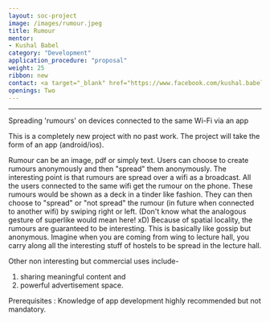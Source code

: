 ```yaml
---
layout: soc-project
image: /images/rumour.jpeg
title: Rumour
mentor: 
- Kushal Babel
category: "Development"
application_procedure: "proposal"
weight: 25
ribbon: new
contact: <a target="_blank" href="https://www.facebook.com/kushal.babel"> Kushal Babel </a>
openings: Two 
---
```


---
Spreading 'rumours' on devices connected to the same Wi-Fi via an app


<!--break-->
This is a completely new project with no past work.
The project will take the form of an app (android/ios). 

<!--break-->

Rumour can be an image, pdf or simply text. Users can choose to create rumours anonymously and then "spread" them anonymously. The interesting point is that rumours are spread over a wifi as a broadcast. All the users connected to the same wifi get the rumour on the phone. These rumours would be shown as a deck in a tinder like fashion. They can then choose to "spread" or "not spread" the rumour (in future when connected to another wifi) by swiping right or left. (Don't know what the analogous gesture of superlike would mean here! xD) Because of spatial locality, the rumours are guaranteed to be interesting. This is basically like gossip but anonymous. Imagine when you are coming from wing to lecture hall, you carry along all the interesting stuff of hostels to be spread in the lecture hall.

<!--break-->

Other non interesting but commercial uses include- 
1. sharing meaningful content and 
2. powerful advertisement space.

<!--break-->

Prerequisites : Knowledge of app development highly recommended but not mandatory.
